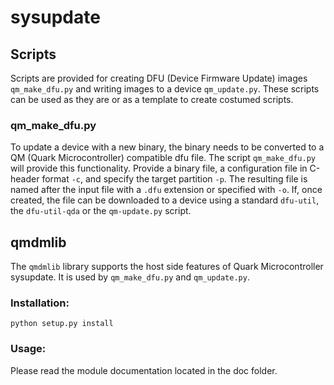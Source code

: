 # sysupdate #

## Scripts ##

Scripts are provided for creating DFU (Device Firmware Update) images
`qm_make_dfu.py` and writing images to a device `qm_update.py`. These scripts
can be used as they are or as a template to create costumed scripts.

### qm_make_dfu.py ###

To update a device with a new binary, the binary needs to be converted to a QM
(Quark Microcontroller) compatible dfu file. The script `qm_make_dfu.py` will
provide this functionality. Provide a binary file, a configuration file in
C-header format `-c`, and specify the target partition `-p`. The resulting file
is named after the input file with a `.dfu` extension or specified with `-o`.
If, once created, the file can be downloaded to a device using a standard
`dfu-util`, the `dfu-util-qda` or the `qm-update.py` script.

## qmdmlib ##

The `qmdmlib` library supports the host side features of Quark Microcontroller
sysupdate. It is used by `qm_make_dfu.py` and `qm_update.py`.

### Installation: ###

```
python setup.py install
```

### Usage: ###

Please read the module documentation located in the doc folder.

